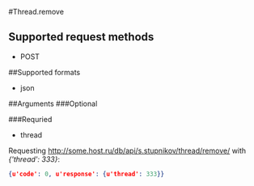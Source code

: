 #Thread.remove

## Supported request methods 
* POST

##Supported formats
* json

##Arguments
###Optional

###Requried
* thread

Requesting http://some.host.ru/db/api/s.stupnikov/thread/remove/ with _{'thread': 333}_:
```json
{u'code': 0, u'response': {u'thread': 333}}
```
